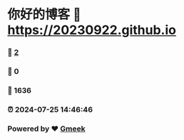 # 你好的博客 :link: https://20230922.github.io 
### :page_facing_up: [2](https://20230922.github.io/tag.html) 
### :speech_balloon: 0 
### :hibiscus: 1636 
### :alarm_clock: 2024-07-25 14:46:46 
### Powered by :heart: [Gmeek](https://github.com/Meekdai/Gmeek)
